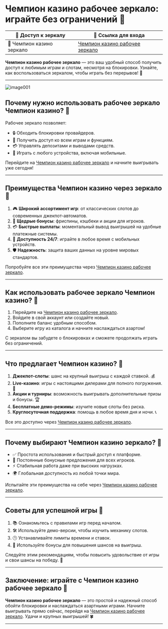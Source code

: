# Чемпион казино рабочее зеркало: играйте без ограничений 🎰

| 🎯 **Доступ к зеркалу** | 🔗 **Ссылка для входа** |
|------------------------|--------------------------|
| 🌟 Чемпион казино зеркало | [Чемпион казино рабочее зеркало](https://champcasino.ink/pobeda/doa-hats?p80412p305331p112c) |

**Чемпион казино рабочее зеркало** — это ваш удобный способ получить доступ к любимым играм и слотам, несмотря на блокировки. Узнайте, как воспользоваться зеркалом, чтобы играть без перерывов! 🎲

---
![image001](https://github.com/user-attachments/assets/8533b29c-d239-427a-beca-ba6877f56c57)

## Почему нужно использовать рабочее зеркало Чемпион казино? 🤔

Рабочее зеркало позволяет:

- 🔒 Обходить блокировки провайдеров.  
- 🎰 Получить доступ ко всем играм и функциям.  
- 💳 Управлять депозитами и выводами средств.  
- 📱 Играть с любого устройства, включая мобильные.  

Перейдите на [Чемпион казино рабочее зеркало](https://champcasino.ink/pobeda/doa-hats?p80412p305331p112c) и начните выигрывать уже сегодня!

---

## Преимущества Чемпион казино через зеркало 🌟

1. 🎮 **Широкий ассортимент игр**: от классических слотов до современных джекпот-автоматов.  
2. 🤑 **Щедрые бонусы**: фриспины, кэшбеки и акции для игроков.  
3. 💳 **Быстрые выплаты**: моментальный вывод выигрышей на удобные платежные системы.  
4. 📱 **Доступность 24/7**: играйте в любое время с мобильных устройств.  
5. 🛡️ **Надежность**: защита ваших данных на уровне мировых стандартов.  

Попробуйте все эти преимущества через [Чемпион казино рабочее зеркало](https://champcasino.ink/pobeda/doa-hats?p80412p305331p112c).

---

## Как использовать рабочее зеркало Чемпион казино? 🔑

1. Перейдите на [Чемпион казино рабочее зеркало](https://champcasino.ink/pobeda/doa-hats?p80412p305331p112c).  
2. Войдите в свой аккаунт или создайте новый.  
3. Пополните баланс удобным способом.  
4. Выберите игру из каталога и начните наслаждаться азартом!  

С зеркалом вы забудете о блокировках и сможете продолжать играть без ограничений.

---

## Что предлагает Чемпион казино? 🎲

1. **Джекпот-слоты**: шанс на крупный выигрыш с каждой ставкой. 💰  
2. **Live-казино**: игры с настоящими дилерами для полного погружения. 🎥  
3. **Акции и турниры**: возможность выигрывать дополнительные призы и бонусы. 🏆  
4. **Бесплатные демо-режимы**: изучите новые слоты без риска.  
5. **Круглосуточная поддержка**: помощь в любое время дня и ночи. 📞  

Все это доступно через [Чемпион казино рабочее зеркало](https://champcasino.ink/pobeda/doa-hats?p80412p305331p112c).

---

## Почему выбирают Чемпион казино зеркало? 🚀

- ✅ Простота использования и быстрый доступ к платформе.  
- 🎁 Постоянные бонусные предложения для всех игроков.  
- ⚡ Стабильная работа даже при высоких нагрузках.  
- 🌍 Глобальная доступность из любой точки мира.  

Испытайте эти преимущества на себе через [Чемпион казино рабочее зеркало](https://champcasino.ink/pobeda/doa-hats?p80412p305331p112c).

---

## Советы для успешной игры 🎯

1. 📚 Ознакомьтесь с правилами игр перед началом.  
2. 🛠️ Используйте демо-версии, чтобы изучить механику слотов.  
3. 🕒 Устанавливайте лимиты времени и ставок.  
4. 🎁 Используйте бонусы для повышения шансов на выигрыш.  

Следуйте этим рекомендациям, чтобы повысить удовольствие от игры и свои шансы на победу. 🏅

---

## Заключение: играйте с Чемпион казино рабочее зеркало 🎉

**Чемпион казино рабочее зеркало** — это простой и надежный способ обойти блокировки и наслаждаться азартными играми. Начните выигрывать прямо сейчас, перейдя на [Чемпион казино рабочее зеркало](https://champcasino.ink/pobeda/doa-hats?p80412p305331p112c). Удачи и крупных выигрышей! 🍀

---

